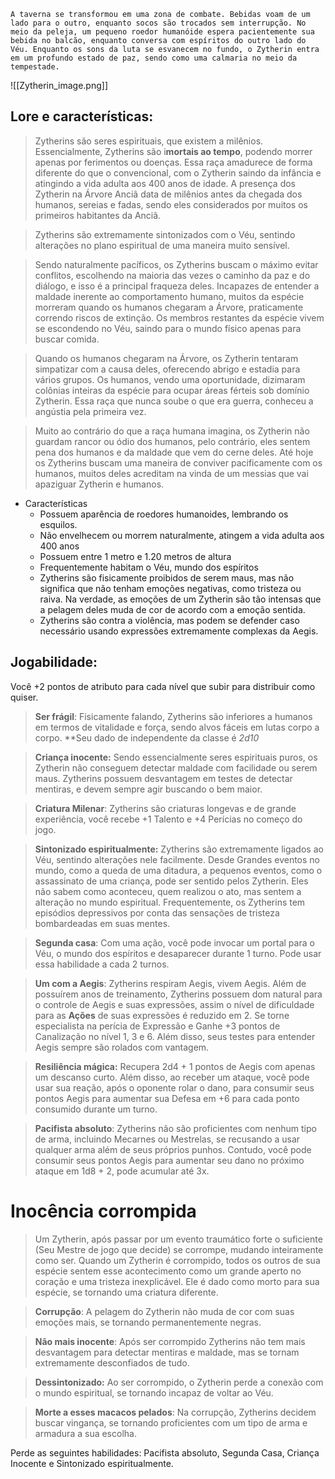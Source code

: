 ```
A taverna se transformou em uma zona de combate. Bebidas voam de um lado para o outro, enquanto socos são trocados sem interrupção. No meio da peleja, um pequeno roedor humanóide espera pacientemente sua bebida no balcão, enquanto conversa com espíritos do outro lado do Véu. Enquanto os sons da luta se esvanecem no fundo, o Zytherin entra em um profundo estado de paz, sendo como uma calmaria no meio da tempestade.
```

![[Zytherin_image.png]]

## Lore e características: 

>Zytherins são seres espirituais, que existem a milênios. Essencialmente, Zytherins são i**mortais ao tempo**, podendo morrer apenas por ferimentos ou doenças. Essa raça amadurece de forma diferente do que o convencional, com o Zytherin saindo da infância e atingindo a vida adulta aos 400 anos de idade. A presença dos Zytherin na Árvore Anciã data de milênios antes da chegada dos humanos, sereias e fadas, sendo eles considerados por muitos os primeiros habitantes da Anciã. 

>Zytherins são extremamente sintonizados com o Véu, sentindo alterações no plano espiritual de uma maneira muito sensível. 

>Sendo naturalmente pacíficos, os Zytherins buscam o máximo evitar conflitos, escolhendo na maioria das vezes o caminho da paz e do diálogo, e isso é a principal fraqueza deles. Incapazes de entender a maldade inerente ao comportamento humano, muitos da espécie morreram quando os humanos chegaram a Árvore, praticamente correndo riscos de extinção. Os membros restantes da espécie vivem se escondendo no Véu, saindo para o mundo físico apenas para buscar comida.  

>Quando os humanos chegaram na Árvore, os Zytherin tentaram simpatizar com a causa deles, oferecendo abrigo e estadia para vários grupos. Os humanos, vendo uma oportunidade, dizimaram colônias inteiras da espécie para ocupar áreas férteis sob domínio Zytherin. Essa raça que nunca soube o que era guerra, conheceu a angústia pela primeira vez. 

>Muito ao contrário do que a raça humana imagina, os Zytherin não guardam rancor ou ódio dos humanos, pelo contrário, eles sentem pena dos humanos e da maldade que vem do cerne deles. Até hoje os Zytherins buscam uma maneira de conviver pacificamente com os humanos, muitos deles acreditam na vinda de um messias que vai apaziguar Zytherin e humanos. 

- Características
	- Possuem aparência de roedores humanoides, lembrando os esquilos.
	- Não envelhecem ou morrem naturalmente, atingem a vida adulta aos 400 anos
	- Possuem entre 1 metro e 1.20 metros de altura
	- Frequentemente habitam o Véu, mundo dos espíritos
	- Zytherins são fisicamente proibidos de serem maus, mas não significa que não tenham emoções negativas, como tristeza ou raiva.  Na verdade, as emoções de um Zytherin são tão intensas que a pelagem deles muda de cor de acordo com a emoção sentida. 
	- Zytherins são contra a violência, mas podem se defender caso necessário usando expressões extremamente complexas da Aegis. 


## Jogabilidade:

Você +2 pontos de atributo para cada nível que subir para distribuir como quiser.

>**Ser frágil**: Fisicamente falando, Zytherins são inferiores a humanos em termos de vitalidade e força, sendo alvos fáceis em lutas corpo a corpo. **Seu dado de independente da classe é *2d10*

>**Criança inocente:** Sendo essencialmente seres espirituais puros, os Zytherin não conseguem detectar maldade com facilidade ou serem maus. Zytherins possuem desvantagem em testes de detectar mentiras, e devem sempre agir buscando o bem maior. 

>**Criatura Milenar**: Zytherins são criaturas longevas e de grande experiência, você recebe +1 Talento e +4 Perícias no começo do jogo. 

>**Sintonizado espiritualmente:** Zytherins são extremamente ligados ao Véu, sentindo alterações nele facilmente. Desde Grandes eventos no mundo, como a queda de uma ditadura, a pequenos eventos, como o assassinato de uma criança, pode ser sentido pelos Zytherin. Eles não sabem como aconteceu, quem realizou o ato, mas sentem a alteração no mundo espiritual. Frequentemente, os Zytherins tem episódios depressivos por conta das sensações de tristeza bombardeadas em suas mentes.

>**Segunda casa**: Com uma ação, você pode invocar um portal para o Véu, o mundo dos espíritos e desaparecer durante 1 turno. Pode usar essa habilidade a cada 2 turnos.

>**Um com a Aegis**: Zytherins respiram Aegis, vivem Aegis. Além de possuírem anos de treinamento, Zytherins possuem dom natural para o controle de Aegis e suas expressões, assim o nível de dificuldade para as **Ações** de suas expressões é reduzido em 2. Se torne especialista na perícia de Expressão e Ganhe +3 pontos de Canalização no nível 1, 3 e 6. Além disso, seus testes para entender Aegis sempre são rolados com vantagem.

>**Resiliência mágica:** Recupera 2d4 + 1 pontos de Aegis com apenas um descanso curto. Além disso, ao receber um ataque, você pode usar sua reação, após o oponente rolar o dano, para consumir seus pontos Aegis para aumentar sua Defesa em +6 para cada ponto consumido durante um turno. 

>**Pacifista absoluto**: Zytherins não são proficientes com nenhum tipo de arma, incluindo Mecarnes ou Mestrelas, se recusando a usar qualquer arma além de seus próprios punhos. Contudo, você pode consumir seus pontos Aegis para aumentar seu dano no próximo ataque em 1d8 + 2, pode acumular até 3x.


# Inocência corrompida

> Um Zytherin, após passar por um evento traumático forte o suficiente (Seu Mestre de jogo que decide) se corrompe, mudando inteiramente como ser. Quando um Zytherin é corrompido, todos os outros de sua espécie sentem esse acontecimento como um grande aperto no coração e uma tristeza inexplicável. Ele é dado como morto para sua espécie, se tornando uma criatura diferente. 

> **Corrupção**: A pelagem do Zytherin não muda de cor com suas emoções mais, se tornando permanentemente negras. 

>**Não mais inocente**: Após ser corrompido Zytherins não tem mais desvantagem para detectar mentiras e maldade, mas se tornam extremamente desconfiados de tudo.

>**Dessintonizado:** Ao ser corrompido, o Zytherin perde a conexão com o mundo espiritual, se tornando incapaz de voltar ao Véu. 

>**Morte a esses macacos pelados**: Na corrupção, Zytherins decidem buscar vingança, se tornando proficientes com um tipo de arma e armadura a sua escolha.     

Perde as seguintes habilidades: Pacifista absoluto, Segunda Casa, Criança Inocente e Sintonizado espiritualmente.



